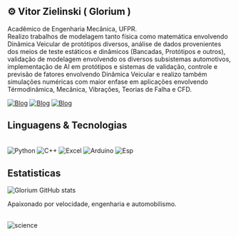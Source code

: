 ## ⚙️ Vitor Zielinski ( Glorium )
Acadêmico de Engenharia Mecânica, UFPR. <br>
Realizo trabalhos de modelagem tanto física como matemática envolvendo Dinâmica Veicular de protótipos diversos, análise de dados provenientes dos meios de teste estáticos e dinâmicos (Bancadas, Protótipos e outros), validação de modelagem envolvendo os diversos subsistemas automotivos, implementação de AI em protótipos e sistemas de validação, controle e previsão de fatores envolvendo Dinâmica Veicular e realizo também simulações numéricas com maior enfase em aplicações envolvendo Térmodinâmica, Mecânica, Vibrações, Teorias de Falha e CFD.

[![Blog](https://img.shields.io/badge/LinkedIn-0077B5?style=for-the-badge&logo=linkedin&logoColor=white)](https://www.linkedin.com/in/vitorglorium/)
[![Blog](https://img.shields.io/badge/Instagram-E4405F?style=for-the-badge&logo=instagram&logoColor=white)](https://www.instagram.com/vitor.glorium/)
[![Blog](https://img.shields.io/badge/WhatsApp-25D366?style=for-the-badge&logo=whatsapp&logoColor=white)](https://wa.me/5541991892435)

## Linguagens & Tecnologias 
<div style="display: inline_block"><br/>
  <img align="center" alt="Python" src="https://img.shields.io/badge/Python-14354C?style=for-the-badge&logo=python&logoColor=white">
  <img align="center" alt="C++" src="https://img.shields.io/badge/C%2B%2B-00599C?style=for-the-badge&logo=c%2B%2B&logoColor=white">
  <img align="center" alt="Excel" src="https://img.shields.io/badge/Microsoft_Excel-217346?style=for-the-badge&logo=microsoft-excel&logoColor=white">
  <img align="center" alt="Arduino" src="https://img.shields.io/badge/Arduino-00979D?style=for-the-badge&logo=Arduino&logoColor=white">
  <img align="center" alt="Esp" src="https://img.shields.io/badge/espressif-E7352C?style=for-the-badge&logo=espressif&logoColor=white">
</div>

## Estatisticas
![Glorium GitHub stats](https://github-readme-stats.vercel.app/api?username=vitorglorium&show_icons=true&theme=tokyonight&include_all_commits=true&locale=pt-br)

Apaixonado por velocidade, engenharia e automobilismo.
<div style="display: inline_block"><br/>
  <img align="center" alt="science" src="http://ForTheBadge.com/images/badges/built-with-science.svg">
</div>
